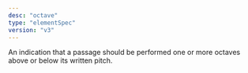 ```yaml
---
desc: "octave"
type: "elementSpec"
version: "v3"
---
```


An indication that a passage should be performed one or more octaves above or below
its
written pitch.